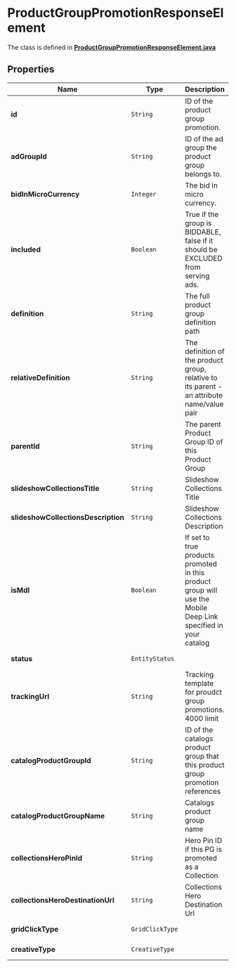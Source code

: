

# ProductGroupPromotionResponseElement

The class is defined in **[ProductGroupPromotionResponseElement.java](../../src/main/java/org/openapitools/model/ProductGroupPromotionResponseElement.java)**

## Properties

Name | Type | Description | Notes
------------ | ------------- | ------------- | -------------
**id** | `String` | ID of the product group promotion. |  [optional property]
**adGroupId** | `String` | ID of the ad group the product group belongs to. |  [optional property]
**bidInMicroCurrency** | `Integer` | The bid in micro currency. |  [optional property]
**included** | `Boolean` | True if the group is BIDDABLE, false if it should be EXCLUDED from serving ads. |  [optional property]
**definition** | `String` | The full product group definition path |  [optional property]
**relativeDefinition** | `String` | The definition of the product group, relative to its parent - an attribute name/value pair |  [optional property]
**parentId** | `String` | The parent Product Group ID of this Product Group |  [optional property]
**slideshowCollectionsTitle** | `String` | Slideshow Collections Title |  [optional property]
**slideshowCollectionsDescription** | `String` | Slideshow Collections Description |  [optional property]
**isMdl** | `Boolean` | If set to true products promoted in this product group will use the Mobile Deep Link specified in your catalog |  [optional property]
**status** | `EntityStatus` |  |  [optional property]
**trackingUrl** | `String` | Tracking template for proudct group promotions. 4000 limit |  [optional property]
**catalogProductGroupId** | `String` | ID of the catalogs product group that this product group promotion references |  [optional property]
**catalogProductGroupName** | `String` | Catalogs product group name |  [optional property]
**collectionsHeroPinId** | `String` | Hero Pin ID if this PG is promoted as a Collection |  [optional property]
**collectionsHeroDestinationUrl** | `String` | Collections Hero Destination Url |  [optional property]
**gridClickType** | `GridClickType` |  |  [optional property]
**creativeType** | `CreativeType` |  |  [optional property]




















